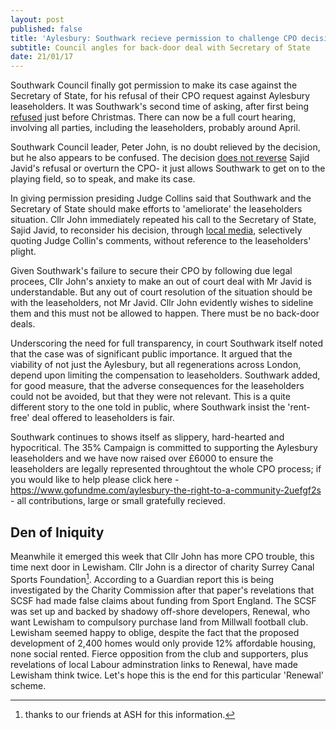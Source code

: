 ```yaml
---
layout: post
published: false
title: 'Aylesbury: Southwark recieve permission to challenge CPO decision.'
subtitle: Council angles for back-door deal with Secretary of State
date: 21/01/17
---
```

Southwark Council finally got permission to make its case against the Secretary of State, for his refusal of their CPO request against Aylesbury leaseholders. It was Southwark's second time of asking, after first being [refused](/img/Scan0017.pdf) just before Christmas. There can now be a full court hearing, involving all parties, including the leaseholders, probably around April.

Southwark Council leader, Peter John, is no doubt relieved by the decision, but he also appears to be confused. The decision [does not reverse](https://twitter.com/nearlylegal/status/822537665312620546) Sajid Javid's refusal or overturn the CPO- it just allows Southwark to get on to the playing field, so to speak, and make its case.

In giving permission presiding Judge Collins said that Southwark and the Secretary of State should make efforts to 'ameliorate' the leaseholders situation.  Cllr John immediately repeated his call to the Secretary of State, Sajid Javid, to reconsider his decision, through [local media](http://www.southwarknews.co.uk/news/council-leader-calls-government-settle-aylesbury-cpo-dispute-outside-court/), selectively quoting Judge Collin's comments, without reference to the leaseholders' plight.

Given Southwark's failure to secure their CPO by following due legal procees, Cllr John's anxiety to make an out of court deal with Mr Javid is understandable.  But any out of court resolution of the situation should be with the leaseholders, not Mr Javid. Cllr John evidently wishes to sideline them and this must not be allowed to happen.  There must be no back-door deals.

Underscoring the need for full transparency, in court Southwark itself noted that the case was of significant public importance.  It argued that the viability of not just the Aylesbury, but all regenerations across London, depend upon limiting the compensation to leaseholders.  Southwark added, for good measure,  that the adverse consequences for the leaseholders could not be avoided, but that they were not relevant.  This is a quite different story to the one told in public, where Southwark insist the 'rent-free' deal offered to leaseholders is fair.

Southwark continues to shows itself as slippery, hard-hearted and hypocritical.  The 35% Campaign is committed to supporting the Aylesbury leaseholders and we have now raised over £6000 to ensure the leaseholders are legally represented throughtout the whole CPO process; if you would like to help please click here - https://www.gofundme.com/aylesbury-the-right-to-a-community-2uefgf2s - all contributions, large or small gratefully recieved.


## Den of Iniquity

Meanwhile it emerged this week that Cllr John has more CPO trouble, this time next door in Lewisham. Cllr John is a director of charity Surrey Canal Sports Foundation[^1].  According to a Guardian report this is being investigated by the Charity Commission after that paper's revelations that SCSF had made false claims about funding from Sport England.  The SCSF was set up and backed by shadowy off-shore developers, Renewal, who  want Lewisham to compulsory purchase land from Millwall football club.  Lewisham seemed happy to oblige, despite the fact that the proposed development of 2,400 homes would only provide 12% affordable housing, none social rented.  Fierce opposition from the club and supporters, plus revelations of local Labour adminstration links to Renewal, have made Lewisham think twice.  Let's hope this is the end for this particular 'Renewal' scheme.

[^1]: thanks to our friends at ASH for this information.
